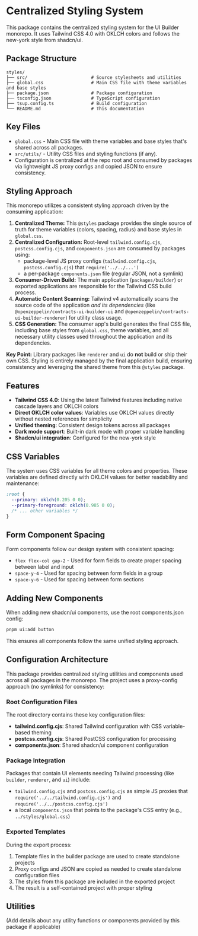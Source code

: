 # Centralized Styling System

This package contains the centralized styling system for the UI Builder monorepo. It uses Tailwind CSS 4.0 with OKLCH colors and follows the new-york style from shadcn/ui.

## Package Structure

```text
styles/
├── src/                        # Source stylesheets and utilities
├── global.css                  # Main CSS file with theme variables and base styles
├── package.json                # Package configuration
├── tsconfig.json               # TypeScript configuration
├── tsup.config.ts              # Build configuration
└── README.md                   # This documentation
```

## Key Files

- `global.css` - Main CSS file with theme variables and base styles that's shared across all packages.
- `src/utils/` - Utility CSS files and styling functions (if any).
- Configuration is centralized at the repo root and consumed by packages via lightweight JS proxy configs and copied JSON to ensure consistency.

## Styling Approach

This monorepo utilizes a consistent styling approach driven by the consuming application:

1.  **Centralized Theme:** This `@styles` package provides the single source of truth for theme variables (colors, spacing, radius) and base styles in `global.css`.
2.  **Centralized Configuration:** Root-level `tailwind.config.cjs`, `postcss.config.cjs`, and `components.json` are consumed by packages using:
    - package-level JS proxy configs (`tailwind.config.cjs`, `postcss.config.cjs`) that `require('../../...')`
    - a per-package `components.json` file (regular JSON, not a symlink)
3.  **Consumer-Driven Build:** The main application (`packages/builder`) or exported applications are responsible for the Tailwind CSS build process.
4.  **Automatic Content Scanning:** Tailwind v4 automatically scans the source code of the application _and its dependencies_ (like `@openzeppelin/contracts-ui-builder-ui` and `@openzeppelin/contracts-ui-builder-renderer`) for utility class usage.
5.  **CSS Generation:** The consumer app's build generates the final CSS file, including base styles from `global.css`, theme variables, and all necessary utility classes used throughout the application and its dependencies.

**Key Point:** Library packages like `renderer` and `ui` do **not** build or ship their own CSS. Styling is entirely managed by the final application build, ensuring consistency and leveraging the shared theme from this `@styles` package.

## Features

- **Tailwind CSS 4.0**: Using the latest Tailwind features including native cascade layers and OKLCH colors
- **Direct OKLCH color values**: Variables use OKLCH values directly without nested references for simplicity
- **Unified theming**: Consistent design tokens across all packages
- **Dark mode support**: Built-in dark mode with proper variable handling
- **Shadcn/ui integration**: Configured for the new-york style

## CSS Variables

The system uses CSS variables for all theme colors and properties. These variables are defined directly with OKLCH values for better readability and maintenance:

```css
:root {
  --primary: oklch(0.205 0 0);
  --primary-foreground: oklch(0.985 0 0);
  /* ... other variables */
}
```

## Form Component Spacing

Form components follow our design system with consistent spacing:

- `flex flex-col gap-2` - Used for form fields to create proper spacing between label and input
- `space-y-4` - Used for spacing between form fields in a group
- `space-y-6` - Used for spacing between form sections

## Adding New Components

When adding new shadcn/ui components, use the root components.json config:

```bash
pnpm ui:add button
```

This ensures all components follow the same unified styling approach.

## Configuration Architecture

This package provides centralized styling utilities and components used across all packages in the monorepo. The project uses a
proxy-config approach (no symlinks) for consistency:

### Root Configuration Files

The root directory contains these key configuration files:

- **tailwind.config.cjs**: Shared Tailwind configuration with CSS variable-based theming
- **postcss.config.cjs**: Shared PostCSS configuration for processing
- **components.json**: Shared shadcn/ui component configuration

### Package Integration

Packages that contain UI elements needing Tailwind processing (like `builder`, `renderer`, and `ui`) include:

- `tailwind.config.cjs` and `postcss.config.cjs` as simple JS proxies that `require('../../tailwind.config.cjs')` and `require('../../postcss.config.cjs')`
- a local `components.json` that points to the package's CSS entry (e.g., `../styles/global.css`)

### Exported Templates

During the export process:

1. Template files in the builder package are used to create standalone projects
2. Proxy configs and JSON are copied as needed to create standalone configuration files
3. The styles from this package are included in the exported project
4. The result is a self-contained project with proper styling

## Utilities

(Add details about any utility functions or components provided by this package if applicable)
